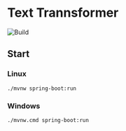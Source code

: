 # Text Trannsformer

![Build](https://github.com/gc79mh/text-transformer/actions/workflows/ci.yml/badge.svg?branch=main)

## Start
### Linux
    ./mvnw spring-boot:run 
### Windows
    ./mvnw.cmd spring-boot:run 
